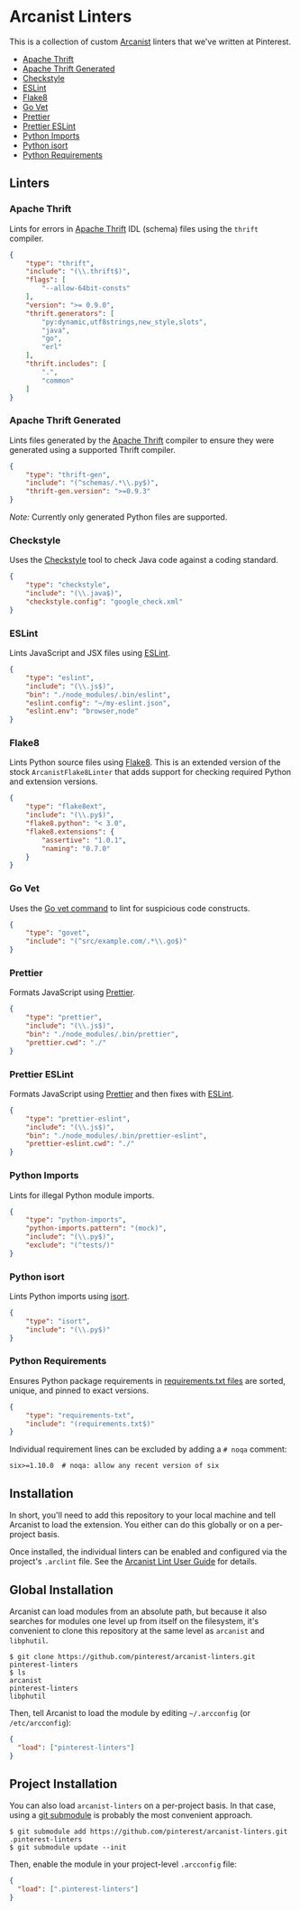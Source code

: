 # Arcanist Linters

This is a collection of custom [Arcanist][] linters that we've written at
Pinterest.

- [Apache Thrift](#apache-thrift)
- [Apache Thrift Generated](#apache-thrift-generated)
- [Checkstyle](#checkstyle)
- [ESLint](#eslint)
- [Flake8](#flake8)
- [Go Vet](#go-vet)
- [Prettier](#prettier)
- [Prettier ESLint](#prettier-eslint)
- [Python Imports](#python-imports)
- [Python isort](#python-isort)
- [Python Requirements](#python-requirements)

## Linters

### Apache Thrift

Lints for errors in [Apache Thrift][] IDL (schema) files using the `thrift`
compiler.

```json
{
    "type": "thrift",
    "include": "(\\.thrift$)",
    "flags": [
        "--allow-64bit-consts"
    ],
    "version": ">= 0.9.0",
    "thrift.generators": [
        "py:dynamic,utf8strings,new_style,slots",
        "java",
        "go",
        "erl"
    ],
    "thrift.includes": [
        ".",
        "common"
    ]
}
```

[Apache Thrift]: http://thrift.apache.org/

### Apache Thrift Generated

Lints files generated by the [Apache Thrift][] compiler to ensure they were
generated using a supported Thrift compiler.

```json
{
    "type": "thrift-gen",
    "include": "(^schemas/.*\\.py$)",
    "thrift-gen.version": ">=0.9.3"
}
```

*Note:* Currently only generated Python files are supported.

### Checkstyle

Uses the [Checkstyle](http://checkstyle.sourceforge.net/) tool to check Java
code against a coding standard.

```json
{
    "type": "checkstyle",
    "include": "(\\.java$)",
    "checkstyle.config": "google_check.xml"
}
```

### ESLint

Lints JavaScript and JSX files using [ESLint](https://eslint.org/).

```json
{
    "type": "eslint",
    "include": "(\\.js$)",
    "bin": "./node_modules/.bin/eslint",
    "eslint.config": "~/my-eslint.json",
    "eslint.env": "browser,node"
}
```

### Flake8

Lints Python source files using [Flake8](http://flake8.pycqa.org/). This is an
extended version of the stock `ArcanistFlake8Linter` that adds support for
checking required Python and extension versions.

```json
{
    "type": "flake8ext",
    "include": "(\\.py$)",
    "flake8.python": "< 3.0",
    "flake8.extensions": {
        "assertive": "1.0.1",
        "naming": "0.7.0"
    }
}
```

### Go Vet

Uses the [Go vet command](https://golang.org/cmd/vet/) to lint for suspicious
code constructs.

```json
{
    "type": "govet",
    "include": "(^src/example.com/.*\\.go$)"
}
```

### Prettier

Formats JavaScript using [Prettier](https://prettier.io/).

```json
{
    "type": "prettier",
    "include": "(\\.js$)",
    "bin": "./node_modules/.bin/prettier",
    "prettier.cwd": "./"
}
```


### Prettier ESLint

Formats JavaScript using [Prettier](https://prettier.io/) and then fixes with [ESLint](https://eslint.org/).

```json
{
    "type": "prettier-eslint",
    "include": "(\\.js$)",
    "bin": "./node_modules/.bin/prettier-eslint",
    "prettier-eslint.cwd": "./"
}
```

### Python Imports

Lints for illegal Python module imports.

```json
{
    "type": "python-imports",
    "python-imports.pattern": "(mock)",
    "include": "(\\.py$)",
    "exclude": "(^tests/)"
}
```

### Python isort

Lints Python imports using [isort](https://github.com/timothycrosley/isort).

```json
{
    "type": "isort",
    "include": "(\\.py$)"
}
```

### Python Requirements

Ensures Python package requirements in [requirements.txt files][req-txt] are
sorted, unique, and pinned to exact versions.

```json
{
    "type": "requirements-txt",
    "include": "(requirements.txt$)"
}
```

Individual requirement lines can be excluded by adding a `# noqa` comment:

```
six>=1.10.0  # noqa: allow any recent version of six
```

[req-txt]: https://pip.readthedocs.org/en/latest/user_guide/#requirements-files

## Installation

In short, you'll need to add this repository to your local machine and tell
Arcanist to load the extension. You either can do this globally or on a
per-project basis.

Once installed, the individual linters can be enabled and configured via the
project's `.arclint` file. See the [Arcanist Lint User Guide][lint-guide] for
details.

## Global Installation

Arcanist can load modules from an absolute path, but because it also searches
for modules one level up from itself on the filesystem, it's convenient to
clone this repository at the same level as `arcanist` and `libphutil`.

```
$ git clone https://github.com/pinterest/arcanist-linters.git pinterest-linters
$ ls
arcanist
pinterest-linters
libphutil
```

Then, tell Arcanist to load the module by editing `~/.arcconfig` (or
`/etc/arcconfig`):

```json
{
  "load": ["pinterest-linters"]
}
```

## Project Installation

You can also load `arcanist-linters` on a per-project basis. In that case,
using a [git submodule](https://git-scm.com/docs/git-submodule) is probably
the most convenient approach.

```
$ git submodule add https://github.com/pinterest/arcanist-linters.git .pinterest-linters
$ git submodule update --init
```

Then, enable the module in your project-level `.arcconfig` file:

```json
{
  "load": [".pinterest-linters"]
}
```

[Arcanist]: https://secure.phabricator.com/book/phabricator/article/arcanist/
[lint-guide]: https://secure.phabricator.com/book/phabricator/article/arcanist_lint/
